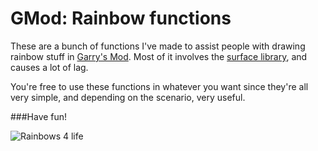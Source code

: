 # GMod: Rainbow functions
These are a bunch of functions I've made to assist people with drawing rainbow stuff in [Garry's Mod](http://www.garrysmod.com/). Most of it involves the [surface library](https://wiki.garrysmod.com/page/Category:surface), and causes a lot of lag.

You're free to use these functions in whatever you want since they're all very simple, and depending on the scenario, very useful.

###Have fun!

![Rainbows 4 life](http://i.imgur.com/9i6GApi.png)
